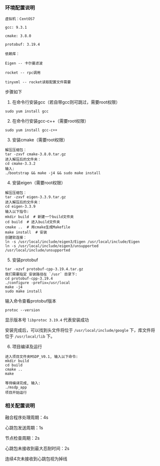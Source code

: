 ### 环境配置说明
```
虚拟机：CentOS7

gcc: 9.3.1 

cmake: 3.8.0

protobuf: 3.19.4

依赖库：

Eigen -- 卡尔曼滤波

rocket -- rpc调用

tinyxml -- rocket读取配置文件需要
```

步骤如下

1. 在命令行安装gcc（若自带gcc则可跳过，需要root权限）
```
sudo yum install gcc
```

2. 在命令行安装gcc-c++（需要root权限）
```
sudo yum install gcc-c++
```

3. 安装cmake（需要root权限）
```
解压压缩包：
tar -zxvf cmake-3.8.0.tar.gz 
进入解压后的文件夹：
cd cmake-3.3.2
输入:
./bootstrap && make -j4 && sudo make install
```

4. 安装eigen（需要root权限）
```
解压压缩包：
tar -zxvf eigen-3.3.9.tar.gz 
进入解压后的文件夹：
cd eigen-3.3.9
输入以下指令:
mkdir build  # 新建一个build文件夹
cd build  # 进入build文件夹
cmake ..  # 用cmake生成Makefile
make install  # 安装
创建软连接：
ln -s /usr/local/include/eigen3/Eigen /usr/local/include/Eigen
ln -s /usr/local/include/eigen3/unsupported /usr/local/include/unsupported 
```

5. 安装protobuf
```
tar -xzvf protobuf-cpp-3.19.4.tar.gz
我们需要指定 安装路径在 `/usr` 目录下:
cd protobuf-cpp-3.19.4
./configure -prefix=/usr/local
make -j4 
sudo make install
```

输入命令查看protobuf版本
```
protoc --version
```
显示版本号 `libprotoc 3.19.4` 代表安装成功

安装完成后，可以找到头文件将位于 `/usr/local/include/google` 下，库文件将位于 `/usr/local/lib` 下。

6. 项目编译及运行
```
进入项目文件夹MSDP_V0.1, 输入以下命令: 
mkdir build
cd build
cmake ..
make

等待编译完成, 输入: 
./msdp_app
项目开始运行
```

### 相关配置说明
融合程序处理周期：4s

心跳包发送周期：1s

节点检查周期：2s

心跳包未接收到最大忍耐时间：2s

连续4次未接收到心跳包视为掉线